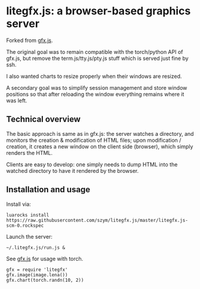 # litegfx.js: a browser-based graphics server

Forked from [gfx.js](https://github.com/clementfarabet/gfx.js/).

The original goal was to remain compatible with the torch/python API of gfx.js,
but remove the term.js/tty.js/pty.js stuff which is served just fine by ssh.

I also wanted charts to resize properly when their windows are resized.

A secondary goal was to simplify session management and store window positions
so that after reloading the window everything remains where it was left.

## Technical overview

The basic approach is same as in gfx.js: the server watches a directory, and
monitors the creation & modification of HTML files; upon modification / 
creation, it creates a new window on the client side (browser), which simply
renders the HTML. 

Clients are easy to develop: one simply needs to dump HTML into the watched
directory to have it rendered by the browser.

## Installation and usage

Install via:

    luarocks install https://raw.githubusercontent.com/szym/litegfx.js/master/litegfx.js-scm-0.rockspec

Launch the server:

    ~/.litegfx.js/run.js &

See [gfx.js](https://github.com/clementfarabet/gfx.js/) for usage with torch.

    gfx = require 'litegfx'
    gfx.image(image.lena())
    gfx.chart(torch.randn(10, 2))

